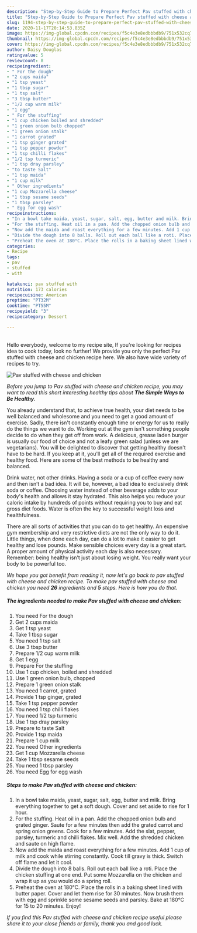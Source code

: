 ```yaml
---
description: "Step-by-Step Guide to Prepare Perfect Pav stuffed with cheese and chicken"
title: "Step-by-Step Guide to Prepare Perfect Pav stuffed with cheese and chicken"
slug: 1194-step-by-step-guide-to-prepare-perfect-pav-stuffed-with-cheese-and-chicken
date: 2020-11-17T20:14:53.835Z
image: https://img-global.cpcdn.com/recipes/f5c4e3e8edbbbdb9/751x532cq70/pav-stuffed-with-cheese-and-chicken-recipe-main-photo.jpg
thumbnail: https://img-global.cpcdn.com/recipes/f5c4e3e8edbbbdb9/751x532cq70/pav-stuffed-with-cheese-and-chicken-recipe-main-photo.jpg
cover: https://img-global.cpcdn.com/recipes/f5c4e3e8edbbbdb9/751x532cq70/pav-stuffed-with-cheese-and-chicken-recipe-main-photo.jpg
author: Daisy Douglas
ratingvalue: 5
reviewcount: 8
recipeingredient:
- " For the dough"
- "2 cups maida"
- "1 tsp yeast"
- "1 tbsp sugar"
- "1 tsp salt"
- "3 tbsp butter"
- "1/2 cup warm milk"
- "1 egg"
- " For the stuffing"
- "1 cup chicken boiled and shredded"
- "1 green onion bulb chopped"
- "1 green onion stalk"
- "1 carrot grated"
- "1 tsp ginger grated"
- "1 tsp pepper powder"
- "1 tsp chilli flakes"
- "1/2 tsp turmeric"
- "1 tsp dray parsley"
- "to taste Salt"
- "1 tsp maida"
- "1 cup milk"
- " Other ingredients"
- "1 cup Mozzarella cheese"
- "1 tbsp sesame seeds"
- "1 tbsp parsley"
- " Egg for egg wash"
recipeinstructions:
- "In a bowl take maida, yeast, sugar, salt, egg, butter and milk. Bring everything together to get a soft dough. Cover and set aside to rise for 1 hour."
- "For the stuffing. Heat oil in a pan. Add the chopped onion bulb and grated ginger. Saute for a few minutes then add the grated carrot and spring onion greens. Cook for a few minutes. Add the slat, pepper, parsley, turmeric and chilli flakes. Mix well. Add the shredded chicken and saute on high flame."
- "Now add the maida and roast everything for a few minutes. Add 1 cup of milk and cook while stirring constantly. Cook till gravy is thick. Switch off flame and let it cool."
- "Divide the dough into 8 balls. Roll out each ball like a roti. Place the chicken stuffing at one end. Put some Mozzarella on the chicken and wrap it up as you would do a spring roll."
- "Preheat the oven at 180°C. Place the rolls in a baking sheet lined with butter paper. Cover and let them rise for 30 minutes. Now brush them with egg and sprinkle some sesame seeds and parsley. Bake at 180°C for 15 to 20 minutes. Enjoy!"
categories:
- Recipe
tags:
- pav
- stuffed
- with

katakunci: pav stuffed with 
nutrition: 173 calories
recipecuisine: American
preptime: "PT32M"
cooktime: "PT55M"
recipeyield: "3"
recipecategory: Dessert

---
```

<br>
Hello everybody, welcome to my recipe site, If you're looking for recipes idea to cook today, look no further! We provide you only the perfect Pav stuffed with cheese and chicken recipe here. We also have wide variety of recipes to try.
<br>


![Pav stuffed with cheese and chicken](https://img-global.cpcdn.com/recipes/f5c4e3e8edbbbdb9/751x532cq70/pav-stuffed-with-cheese-and-chicken-recipe-main-photo.jpg)

<i>Before you jump to Pav stuffed with cheese and chicken recipe, you may want to read this short interesting healthy tips about <strong>The Simple Ways to Be Healthy</strong>.</i>

You already understand that, to achieve true health, your diet needs to be well balanced and wholesome and you need to get a good amount of exercise. Sadly, there isn't constantly enough time or energy for us to really do the things we want to do. Working out at the gym isn't something people decide to do when they get off from work. A delicious, grease laden burger is usually our food of choice and not a leafy green salad (unless we are vegetarians). You will be delighted to discover that getting healthy doesn't have to be hard. If you keep at it, you'll get all of the required exercise and healthy food. Here are some of the best methods to be healthy and balanced.

Drink water, not other drinks. Having a soda or a cup of coffee every now and then isn’t a bad idea. It will be, however, a bad idea to exclusively drink soda or coffee. Choosing water instead of other beverage adds to your body's health and allows it stay hydrated. This also helps you reduce your caloric intake by hundreds of points without requiring you to buy and eat gross diet foods. Water is often the key to successful weight loss and healthfulness.

There are all sorts of activities that you can do to get healthy. An expensive gym membership and very restrictive diets are not the only way to do it. Little things, when done each day, can do a lot to make it easier to get healthy and lose pounds. Make sensible choices every day is a great start. A proper amount of physical activity each day is also necessary. Remember: being healthy isn’t just about losing weight. You really want your body to be powerful too. 


<i>We hope you got benefit from reading it, now let's go back to pav stuffed with cheese and chicken recipe. To make pav stuffed with cheese and chicken you need <strong>26</strong> ingredients and <strong>5</strong> steps. Here is how you do that.
</i>

##### The ingredients needed to make Pav stuffed with cheese and chicken:

1. You need  For the dough
1. Get 2 cups maida
1. Get 1 tsp yeast
1. Take 1 tbsp sugar
1. You need 1 tsp salt
1. Use 3 tbsp butter
1. Prepare 1/2 cup warm milk
1. Get 1 egg
1. Prepare  For the stuffing
1. Use 1 cup chicken, boiled and shredded
1. Use 1 green onion bulb, chopped
1. Prepare 1 green onion stalk
1. You need 1 carrot, grated
1. Provide 1 tsp ginger, grated
1. Take 1 tsp pepper powder
1. You need 1 tsp chilli flakes
1. You need 1/2 tsp turmeric
1. Use 1 tsp dray parsley
1. Prepare to taste Salt
1. Provide 1 tsp maida
1. Prepare 1 cup milk
1. You need  Other ingredients
1. Get 1 cup Mozzarella cheese
1. Take 1 tbsp sesame seeds
1. You need 1 tbsp parsley
1. You need  Egg for egg wash


##### Steps to make Pav stuffed with cheese and chicken:

1. In a bowl take maida, yeast, sugar, salt, egg, butter and milk. Bring everything together to get a soft dough. Cover and set aside to rise for 1 hour.
1. For the stuffing. Heat oil in a pan. Add the chopped onion bulb and grated ginger. Saute for a few minutes then add the grated carrot and spring onion greens. Cook for a few minutes. Add the slat, pepper, parsley, turmeric and chilli flakes. Mix well. Add the shredded chicken and saute on high flame.
1. Now add the maida and roast everything for a few minutes. Add 1 cup of milk and cook while stirring constantly. Cook till gravy is thick. Switch off flame and let it cool.
1. Divide the dough into 8 balls. Roll out each ball like a roti. Place the chicken stuffing at one end. Put some Mozzarella on the chicken and wrap it up as you would do a spring roll.
1. Preheat the oven at 180°C. Place the rolls in a baking sheet lined with butter paper. Cover and let them rise for 30 minutes. Now brush them with egg and sprinkle some sesame seeds and parsley. Bake at 180°C for 15 to 20 minutes. Enjoy!


<i>If you find this Pav stuffed with cheese and chicken recipe useful please share it to your close friends or family, thank you and good luck.</i>
